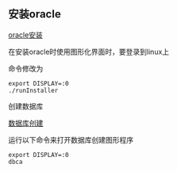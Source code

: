 ## 安装oracle

[oracle安装](https://www.cnblogs.com/xuzhaoyang/p/11264557.html ':target=_blank')

在安装oracle时使用图形化界面时，要登录到linux上

命令修改为

```shell script
export DISPLAY=:0
./runInstaller

```

创建数据库

[数据库创建](https://www.cnblogs.com/xuzhaoyang/p/11265240.html ':target=_blank')

运行以下命令来打开数据库创建图形程序

```shell script
export DISPLAY=:0
dbca
```

